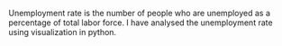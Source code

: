 Unemployment rate is the number of people who are unemployed as a percentage of total labor force. I have analysed the unemployment rate using visualization in python.
